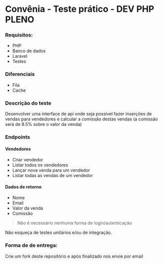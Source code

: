 # Convênia - Teste prático - DEV PHP PLENO

### Requisitos:
- PHP
- Banco de dados
- Laravel
- Testes

### Diferenciais
- Fila
- Cache

### Descrição do teste

Desenvolver uma interface de api onde seja possível fazer inserções de vendas para vendedores e calcular a comissão destas vendas (a comissão será de 8.5% sobre o valor da venda)

### Endpoints

#### Vendedores
- Criar vendedor
- Listar todos os vendedores
- Lançar nova venda para um vendedor
- Listar todas as vendas de um vendedor

#### Dados de retorno
- Nome
- Email
- Valor da venda
- Comissão

> Não é necessário nenhuma forma de login/autenticação

Não esqueça de testes unitários e/ou de integração.

### Forma de de entrega:

Crie um fork deste repositório e após finalizado nos envie por email


